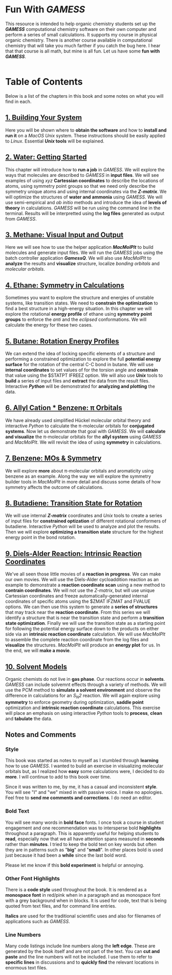 # Fun With *GAMESS*

This resource is intended to help organic chemistry students set up the ***GAMESS*** computational chemistry software on their own computer and perform a series of small calculations. It supports my course in physical organic chemistry. There is another course available in computational chemistry that will take you much farther if you catch the bug here. I hear that that course is all math, but mine is all fun. Let us have some **fun with *GAMESS***.

```{figure} images/SN2_2_copy.gif
```

# Table of Contents

Below is a list of the chapters in this book and some notes on what you will find in each.

## [1. Building Your System](1_Setup.md)

Here you will be shown where to **obtain the software** and how to **install and run it** on a *MacOS Unix* system. These instructions should be easily applied to *Linux*. Essential ***Unix* tools** will be explained.

## [2. Water: Getting Started](2_SmallMolecules.md)

This chapter will introduce how to **run a job** in *GAMESS*. We will explore the ways that molecules are described to *GAMESS* in **input files**. We will see examples of using *xyz* **Cartessian coordinates** to describe the locations of atoms, using symmetry point groups so that we need only describe the symmetry unique atoms and using internal coordinates via the ***Z-matrix***. We will optimize the structures of **water and ammonia** using *GAMESS*. We will use semi-empirical and *ab initio* methods and introduce the idea of **levels of theory** in calculations. *GAMESS* will be run using the command line in the terminal. Results will be interpretted using the **log files** generated as output from *GAMESS*.

## [3. Methane: Visual Input and Output](3_Visual_Input.md)

Here we will see how to use the helper application ***MacMolPlt*** to build molecules and generate input files. We will run the *GAMESS* jobs using the batch controller application ***GamessQ***. We will also use *MacMolPlt* to **analyze** the results and **visualize** structure, localize *bonding orbitals* and *molecular orbitals*. 

## [4. Ethane: Symmetry in Calculations](4_Ethane.md)

Sometimes you want to explore the structure and energies of unstable systems, like transition states. We need to **constrain the optimization** to find a best structure in a high-energy situation. In this chapter we will explore the rotational **energy profile** of ethane using **symmetry point groups** to enforce the *anti* and the *eclipsed* conformations. We will calculate the energy for these two cases.

## [5. Butane: Rotation Energy Profiles](5_Rotation_Profiles.md)

We can extend the idea of locking specific elements of a structure and performing a constrained optimization to explore the full **potential energy surface** for the rotation of the central C-C bond in butane. We will use **internal coordinates** to set values of for the torsion angle  and **constrain** that value using the \$STATPT IFREEZ option. We will also use ***Unix*** tools to **build** a series of input files and **extract** the data from the result files. Interactive ***Python*** will be demonstrated for **analyzing and plotting** the data.


## [6. Allyl Cation * Benzene: &pi; Orbitals](6_Pi_Orbitals.md)

We have already used simplified Hückel molecular orbital theory and interactive *Python* to calculate the &pi;-molecular orbitals for **conjugated systems**. Now let us demonstrate that goal with *GAMESS*. We will **calculate and visualize** the &pi;-molecular orbitals for the **allyl system** using *GAMESS* and *MacMolPlt*. We will revisit the idea of using **symmetry** in calculations.

## [7. Benzene: MOs \& Symmetry](6_Benzene.md)

We will explore **more** about &pi;-molecular orbitals and aromaticity using benzene as an example. Along the way we will explore the symmetry builder tools in *MacMolPlt* in more detail and discuss some details of how symmetry affects the outcome of calculations.

## [8. Butadiene: Transition State for Rotation](7_Butadiene.md)

We will use internal ***Z-matrix*** coordinates and *Unix* tools to create a series of input files for **constrained optization** of different rotational conformers of butadiene. Interactive *Python* will be used to analyze and plot the results. Then we will explore **optimizing a transition state** structure for the highest energy point in the bond rotation. 

## [9. Diels-Alder Reaction: Intrinsic Reaction Coordinates](8A_Diels_Alder.md)

We've all seen those little movies of a **reaction in progress**. We can make our own movies. We will use the Diels-Alder cycloaddition reaction as an example to demonstrate a **reaction coordinate scan** using a new method to **contrain coordinates**. We will not use the *Z-matrix*, but will use unique Cartessian coordinates and freeze automatically-generated internal coordinates of specific atoms using the \$ZMAT IFZMAT and FVALUE options. We can then use this system to generate a **series of structures** that may track near the **reaction coordinate**. From this series we will identify a structure that is near the transition state and perform a **transition state optimization**. Finally we will use the transition state as a starting point for following the potential energy surface down to the products on either side via an **intrinsic reaction coordinate** calculation. We will use *MacMolPlt* to assemble the complete reaction coordinate from the log files and **visualize** the structures. *MacMolPlt* will produce an **energy plot** for us. In the end, we will **make a movie**.

## [10. Solvent Models](9_Solvent.md)

Organic chemists do not live in **gas phase**. Our reactions occur in **solvents**. *GAMESS* can include solvemnt effects through a variety of methods.  We will use the PCM method to **simulate a solvent environment** and observe the difference in calculations for an *S<sub>N</sub>2* reaction. We will again explore using **symmetry** to enforce geometry during optimization, **saddle point** optimization and **intrinsic reaction coordinate** calculations. This exercise will place an emphasis on using interactive *Python* tools to **process**, **clean** and **tabulate** the data. 

## Notes and Comments

### Style

This book was started as notes to myself as I stumbled through **learning** how to use *GAMESS*. I wanted to build an exercise in visiualizing molecular orbitals but, as I realized how **easy** some calculations were, I decided to do **more**. I will continue to add to this book over time.

Since it was written to me, by me, it has a casual and inconsistent **style**. You will see "I" and "we" mixed in with passive voice. I make no apologies. Feel free to **send me comments and corrections**. I do need an editor.

### Bold Text

You will see many words in **bold face** fonts. I once took a course in student engagement and one recommendation was to intersperse bold **highlights** throughout a paragraph. This is apparently useful for helping students to **read**, especially now that we all have attention spans measured in **seconds** rather than **minutes**. I tried to keep the bold text on key words but often they are in patterns such as "**big**" and "**small**". In other places bold is used just because it had been a **while** since the last bold word.

Please let me know if this **bold experiment** is helpful or annoying.

### Other Font Highlights

There is a **code style** used throughout the book. It is rendered as a **monospace font** in red/pink when in a paragraph and as monospace font with a grey background when in blocks. It is used for code, text that is being quoted from text files, and for command line entries.

**Italics** are used for the traditional scientific uses and also for filenames of applications such as *GAMESS*.

### Line Numbers

Many code listings include line numbers along the **left edge**. These are generated by the book itself and are not part of the text. You can **cut and paste** and the line numbers will not be included. I use them to refer to **specific lines** in discussions and to **quickly find** the relevant locations in enormous text files.